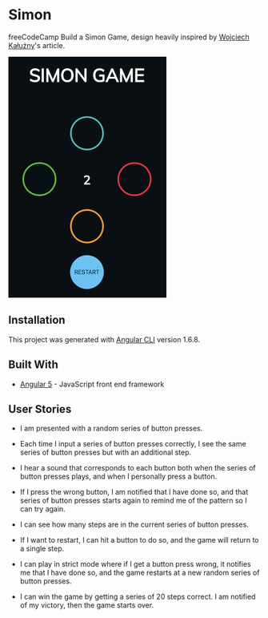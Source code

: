 # Simon

freeCodeCamp Build a Simon Game, design heavily inspired by [Wojciech Kałużny](https://medium.com/front-end-hacking/create-simon-game-in-javascript-d53b474a7416)'s article.

![screenshot](screenshots/screenshot.png)

## Installation

This project was generated with [Angular CLI](https://github.com/angular/angular-cli) version 1.6.8.

## Built With

* [Angular 5](https://angular.io/) - JavaScript front end framework

## User Stories

* I am presented with a random series of button presses.

* Each time I input a series of button presses correctly, I see the same series of button presses but with an additional step.

* I hear a sound that corresponds to each button both when the series of button presses plays, and when I personally press a button.

* If I press the wrong button, I am notified that I have done so, and that series of button presses starts again to remind me of the pattern so I can try again.

* I can see how many steps are in the current series of button presses.

* If I want to restart, I can hit a button to do so, and the game will return to a single step.

* I can play in strict mode where if I get a button press wrong, it notifies me that I have done so, and the game restarts at a new random series of button presses.

* I can win the game by getting a series of 20 steps correct. I am notified of my victory, then the game starts over.
